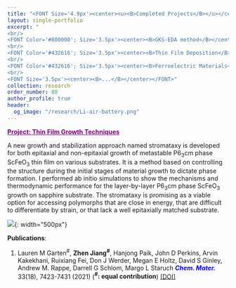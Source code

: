 ```yaml
---
title: "<FONT Size='4.9px'><center><u><B>Completed Projects</B></u></center></FONT>"
layout: single-portfolio
excerpt: "
<br/>
<FONT Color='#800000'; Size='3.5px'><center><B>GKS-EDA method</B></center></FONT>
<br/>
<FONT Color='#432616'; Size='3.5px'><center><B>Thin Film Deposition</B></center></FONT>
<br/>
<FONT Color='#432616'; Size='3.5px'><center><B>Ferroelectric Materials</B></center></FONT>
<br/>
<FONT Size='3.5px'><center><B>...</B></center></FONT>"
collection: research
order_number: 80
author_profile: true
header: 
  og_image: "/research/Li-air-battery.png"
---
```

<FONT Color='purple'><u><B>Project: Thin Film Growth Techniques</B></u></Font>

A new growth and stabilization approach named stromataxy is developed for both epitaxial and non-epitaxial growth of metastable P6<sub>3</sub>cm phase ScFeO<sub>3</sub> thin film on various substrates. It is a method based on controlling the structure during the initial stages of material growth to dictate phase formation. I performed ab initio simulations to show the mechanisms and thermodynamic performance for the layer-by-layer P6<sub>3</sub>cm phase ScFeO<sub>3</sub> growth on sapphire substrate. The stromataxy is promising as a viable option for accessing polymorphs that are close in energy, that are difficult to differentiate by strain, or that lack a well epitaxially matched substrate.

![]({{site.baseurl}}/images/research/sub/Thin-film-growth-sub.png){: width="500px"}

**Publications**: 
1. Lauren M Garten<sup>#</sup>, **Zhen Jiang<sup>#</sup>**, Hanjong Paik, John D Perkins, Arvin Kakekhani, Ruixiang Fei, Don J Werder, Megan E Holtz, David S Ginley, Andrew M. Rappe, Darrell G Schlom, Margo L Staruch <span style="color: blue"><i><B>Chem. Mater.</B></i></span> 33(18), 7423-7431 (2021) (**<sup>#</sup>: equal contribution**) <a href="https://pubs.acs.org/doi/abs/10.1021/acs.chemmater.1c02079"><u>[DOI]</u></a>
